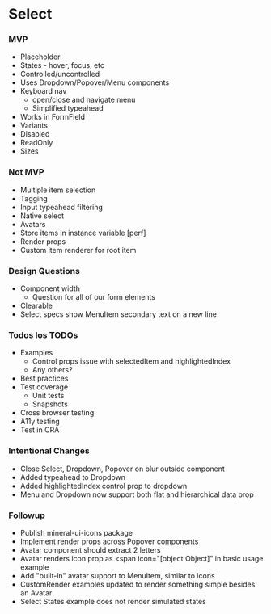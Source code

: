 # Select

### MVP

* Placeholder
* States - hover, focus, etc
* Controlled/uncontrolled
* Uses Dropdown/Popover/Menu components
* Keyboard nav
  * open/close and navigate menu
  * Simplified typeahead
* Works in FormField
* Variants
* Disabled
* ReadOnly
* Sizes


### Not MVP

* Multiple item selection
* Tagging
* Input typeahead filtering
* Native select
* Avatars
* Store items in instance variable [perf]
* Render props
* Custom item renderer for root item


### Design Questions

* Component width
  * Question for all of our form elements
* Clearable
* Select specs show MenuItem secondary text on a new line


### Todos los TODOs

* Examples
  * Control props issue with selectedItem and highlightedIndex
  * Any others?
* Best practices
* Test coverage
  * Unit tests
  * Snapshots
* Cross browser testing
* A11y testing
* Test in CRA


### Intentional Changes

* Close Select, Dropdown, Popover on blur outside component
* Added typeahead to Dropdown
* Added highlightedIndex control prop to dropdown
* Menu and Dropdown now support both flat and hierarchical data prop

### Followup

* Publish mineral-ui-icons package
* Implement render props across Popover components
* Avatar component should extract 2 letters
* Avatar renders icon prop as <span icon="[object Object]" in basic usage example
* Add "built-in" avatar support to MenuItem, similar to icons
* CustomRender examples updated to render something simple besides an Avatar
* Select States example does not render simulated states
